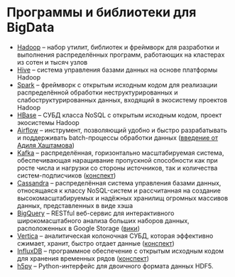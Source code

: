 # Программы и библиотеки для BigData

- [Hadoop](https://hadoop.apache.org/) – набор утилит, библиотек и фреймворк для разработки и выполнения распределённых программ, работающих на кластерах из сотен и тысяч узлов
- [Hive](https://hive.apache.org/) –  система управления базами данных на основе платформы Hadoop
- [Spark](https://spark.apache.org/) – фреймворк с открытым исходным кодом для реализации распределённой обработки неструктурированных и слабоструктурированных данных, входящий в экосистему проектов Hadoop
- [HBase](http://hbase.apache.org/) –  СУБД класса NoSQL с открытым исходным кодом, проект экосистемы Hadoop
- [Airflow](https://airflow.apache.org/) – инструмент, позволяющий удобно и быстро разрабатывать и поддерживать batch-процессы обработки данных ([введение от Адиля Хаштамова](https://khashtamov.com/ru/apache-airflow-introduction/))
- [Kafka](https://kafka.apache.org/) – распределённая, горизонтально масштабируемая система, обеспечивающая наращивание пропускной способности как при росте числа и нагрузки со стороны источников, так и количества систем-подписчиков ([конспект](https://habr.com/ru/post/354486/))
- [Cassandra](http://cassandra.apache.org/) – распределённая система управления базами данных, относящаяся к классу NoSQL-систем и рассчитанная на создание высокомасштабируемых и надёжных хранилищ огромных массивов данных, представленных в виде хэша
- [BigQuery](https://cloud.google.com/bigquery/) –  RESTful веб-сервис для интерактивного широкомасштабного анализа больших наборов данных, расположенных в Google Storage ([вики](https://ru.wikipedia.org/wiki/BigQuery))
- [Vertica](https://www.vertica.com/) – аналитическая колоночная СУБД, которая эффективно сжимает, хранит, быстро отдает данные ([конспект](https://habr.com/ru/company/sberbank/blog/414895/))
- [InfluxDB](https://www.influxdata.com/) –  программное обеспечение с открытым исходным кодом для хранения временных рядов ([конспект](https://tproger.ru/translations/influxdb-guide/))
- [h5py](https://www.h5py.org/) – Python-интерфейс для двоичного формата данных HDF5.
